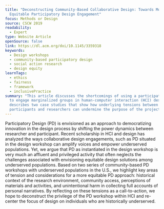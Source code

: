 ```yaml
---
title: "Deconstructing Community-Based Collaborative Design: Towards More
  Equitable Participatory Design Engagement"
focus: Methods or Design
source: CSCW 2019
readability:
  - Expert
type: Website Article
openSource: false
link: https://dl.acm.org/doi/10.1145/3359318
keywords:
  - Design workshops
  - community-based participatory design
  - social action research
  - design equity
learnTags:
  - ethics
  - fairness
  - framework
  - inclusivePractice
summary: "This article discusses the shortcomings of using a participatory model
  to engage marginalized groups in human-computer interaction (HCI) design and
  describes two case studies that show how underlying tensions between
  participants and researchers can undermine the purpose of the project. "
---
```

Participatory Design (PD) is envisioned as an approach to democratizing innovation in the design process by shifting the power dynamics between researcher and participant. Recent scholarship in HCI and design has analyzed the ways collaborative design engagements, such as PD situated in the design workshop can amplify voices and empower underserved populations. Yet, we argue that PD as instantiated in the design workshop is very much an affluent and privileged activity that often neglects the challenges associated with envisioning equitable design solutions among underserved populations. Based on two series of community-based PD workshops with underserved populations in the U.S., we highlight key areas of tension and considerations for a more equitable PD approach: historical context of the research environment, community access, perceptions of materials and activities, and unintentional harm in collecting full accounts of personal narratives. By reflecting on these tensions as a call-to-action, we hope to deconstruct the privilege of the PD workshop within HCI and re-center the focus of design on individuals who are historically underserved.